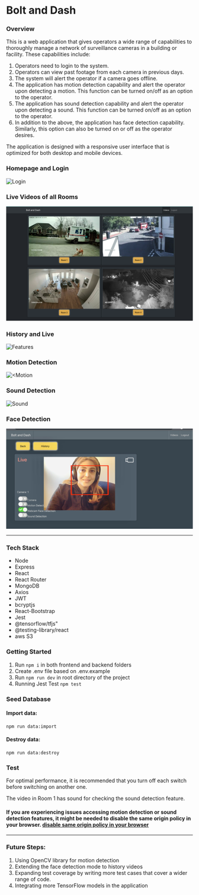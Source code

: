 # Bolt and Dash

### Overview
This is a web application that gives operators a wide range of capabilities to thoroughly manage a
network of surveillance cameras in a building or facility. These capabilities include:
1. Operators need to login to the system.
2. Operators can view past footage from each camera in previous days.
3. The system will alert the operator if a camera goes offline.
4. The application has motion detection capability and alert the operator upon detecting a motion.
This function can be turned on/off as an option to the operator.
5. The application has sound detection capability and alert the operator upon detecting a sound.
This function can be turned on/off as an option to the operator.
6. In addition to the above, the application has face detection capability. Similarly, this option can
also be turned on or off as the operator desires.

The application is designed with a responsive user interface that is optimized for both desktop and mobile devices.

### Homepage and Login
![Login](/docs/login.gif)

### Live Videos of all Rooms
![Rooms](/docs/all-rooms-01.png)

### History and Live
![Features](/docs/History-live.gif)

### Motion Detection 
![<Motion](/docs/motion-detection.gif)

### Sound Detection
![Sound](/docs/sound-detection.gif)

### Face Detection
![Face-Detection](/docs/face-detection.jpg)

---

### Tech Stack
- Node
- Express
- React
- React Router
- MongoDB
- Axios
- JWT
- bcryptjs
- React-Bootstrap
- Jest
- @tensorflow/tfjs"
- @testing-library/react
- aws S3


### Getting Started
1. Run `npm i` in both frontend and backend folders
2. Create .env file based on .env.example
3. Run  `npm run dev` in root directory of the project
4. Running Jest Test  `npm test`


### Seed Database

#### Import data:
```
npm run data:import
```

#### Destroy data:
```
npm run data:destroy
```

### Test 

For optimal performance, it is recommended that you turn off each switch before switching on another one.

The video in Room 1 has sound for checking the sound detection feature.

#### If you are experiencing issues accessing motion detection or sound detection features, it might be needed to disable the same origin policy in your browser. [disable same origin policy in your browser ](https://stackoverflow.com/questions/3102819/disable-same-origin-policy-in-chrome)

---
### Future Steps:
1.	Using OpenCV library for motion detection
2.	Extending the face detection mode to history videos
3.	Expanding test coverage by writing more test cases that cover a wider range of code.
4.	Integrating more TensorFlow models in the application



